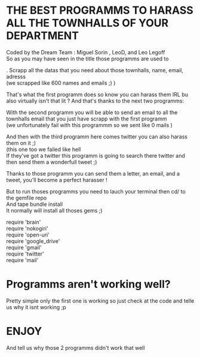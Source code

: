 # THE BEST PROGRAMMS TO HARASS ALL THE TOWNHALLS OF YOUR DEPARTMENT
Coded by the Dream Team : Miguel Sorin , LeoD, and Leo Legoff 
</br>
So as you may have seen in the title those programms are used to </br>

. Scrapp all the datas that you need about those townhalls, name, email, adresss</br>
(we scrapped like 600 names and emails ;) ) </br>

That's what the first programm does so know you can harass them IRL bu also virtually isn't that lit ?
And that's thanks to the next two programms:</br>

With the second programm you will be able to send an email to all the townhalls email that you just have scrapp with the first programm</br> (we unfortunately fail with this programmm so we sent like 0 mails ) </br>

And then with the third programm here comes twitter you can also harass them on it ;) </br>
(this one too we failed like hell</br>
If they've got a twitter this programm is going to search there twitter and then send them a wonderfull tweet ;) </br>

Thanks to those programm you can send them a letter, an email, and a tweet, you'll become a perfect harasser ! 

But to run thoses programms you need to lauch your terminal then cd/ to the gemfile repo </br>
And tape bundle install </br>
It normally will install all thoses gems ;) </br> 

require 'brain'</br>
require 'nokogiri'</br>
require 'open-uri'</br>
require 'google_drive'</br>
require 'gmail'</br>
require 'twitter'</br>
require 'mail'</br>

# Programms aren't working well? </br>
Pretty simple only the first one is working so just check at the code and telle us why it isnt working ;p </br>

# ENJOY
And tell us why those 2 programms didn't work that well </br>
